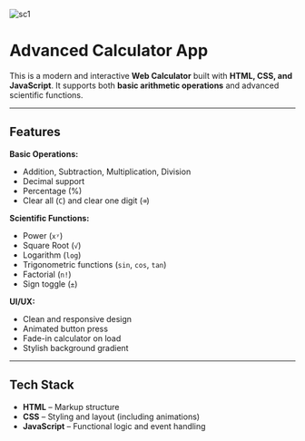 ![sc1](https://github.com/user-attachments/assets/5932dea0-afe2-4b85-96b6-f4feb80eec95)
# Advanced Calculator App

This is a modern and interactive **Web Calculator** built with **HTML, CSS, and JavaScript**. It supports both **basic arithmetic operations** and advanced scientific functions.

---

## Features

**Basic Operations:**
- Addition, Subtraction, Multiplication, Division  
- Decimal support  
- Percentage (%)  
- Clear all (`C`) and clear one digit (`⌫`)

**Scientific Functions:**
- Power (`xʸ`)
- Square Root (`√`)
- Logarithm (`log`)
- Trigonometric functions (`sin`, `cos`, `tan`)
- Factorial (`n!`)
- Sign toggle (`±`)

**UI/UX:**
- Clean and responsive design
- Animated button press
- Fade-in calculator on load
- Stylish background gradient

---

## Tech Stack

- **HTML** – Markup structure
- **CSS** – Styling and layout (including animations)
- **JavaScript** – Functional logic and event handling


